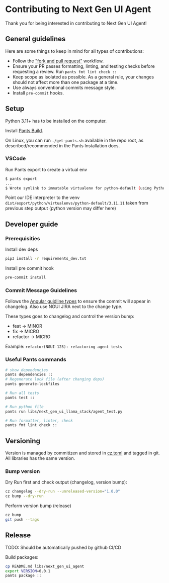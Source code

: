 # Contributing to Next Gen UI Agent

Thank you for being interested in contributing to Next Gen UI Agent!

## General guidelines
Here are some things to keep in mind for all types of contributions:

* Follow the ["fork and pull request"](https://docs.github.com/en/get-started/exploring-projects-on-github/contributing-to-a-project) workflow.
* Ensure your PR passes formatting, linting, and testing checks before requesting a review. Run `pants fmt lint check ::`
* Keep scope as isolated as possible. As a general rule, your changes should not affect more than one package at a time.
* Use always conventional commits message style.
* Install `pre-commit` hooks.

## Setup

Python 3.11+ has to be installed on the computer.

Install [Pants Build](https://www.pantsbuild.org/stable/docs/getting-started/installing-pants).

On Linux, you can run `./get-pants.sh` available in the repo root, as described/recommended in the Pants Installation docs.

### VSCode

Run Pants export to create a virtual env

```sh
$ pants export
...
$ Wrote symlink to immutable virtualenv for python-default (using Python 3.11.11) to dist/export/python/virtualenvs/python-default/3.11.11
```

Point our IDE interpreter to the venv `dist/export/python/virtualenvs/python-default/3.11.11` 
taken from previous step output (python version may differ here)

## Developer guide

### Prerequisities

Install dev deps

```sh
pip3 install -r requirements_dev.txt
```

Install pre commit hook

```sh
pre-commit install
```

### Commit Message Guidelines

Follows the [Angular guidline types](https://github.com/angular/angular/blob/22b96b9/CONTRIBUTING.md#type) to ensure the commit will appear in changelog.
Also use NGUI JIRA next to the change type.

These types goes to changelog and control the version bump:
* feat -> MINOR
* fix -> MICRO
* refactor -> MICRO

Example: `refactor(NGUI-123): refactoring agent tests`

### Useful Pants commands

```sh
# show dependencies
pants dependencies ::
# Regenerate lock file (after changing deps)
pants generate-lockfiles

# Run all tests
pants test ::

# Run python file
pants run libs/next_gen_ui_llama_stack/agent_test.py

# Run formatter, linter, check
pants fmt lint check ::
```


## Versioning

Version is managed by commitizen and stored in [cz.toml](./cz.toml) and tagged in git.
All libraries has the same version.

### Bump version

Dry Run first and check output (changelog, version bump):
```sh
cz changelog --dry-run --unreleased-version="1.0.0"
cz bump --dry-run
```

Perform version bump (release)

```sh
cz bump
git push --tags
```


## Release

TODO: Should be automatically pushed by github CI/CD

Build packages:
```sh
cp README.md libs/next_gen_ui_agent
export VERSION=0.0.1
pants package :: 
```
